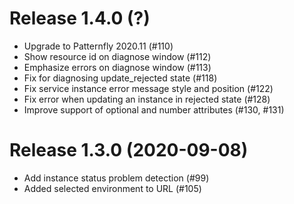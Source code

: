 # Release 1.4.0 (?)

- Upgrade to Patternfly 2020.11 (#110)
- Show resource id on diagnose window (#112)
- Emphasize errors on diagnose window (#113)
- Fix for diagnosing update_rejected state (#118)
- Fix service instance error message style and position (#122)
- Fix error when updating an instance in rejected state (#128)
- Improve support of optional and number attributes (#130, #131)

# Release 1.3.0 (2020-09-08)

- Add instance status problem detection (#99)
- Added selected environment to URL (#105)
